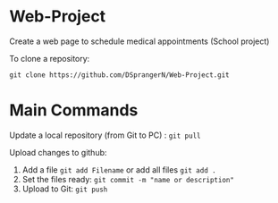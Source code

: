 # Web-Project
Create a web page to schedule medical appointments (School project)

To clone a repository:
```
git clone https://github.com/DSprangerN/Web-Project.git
```

# Main Commands
Update a local repository (from Git to PC) : `git pull`

Upload changes to github:

1. Add a file `git add Filename` or add all files `git add .`
2. Set the files ready: `git commit -m "name or description"`
3. Upload to Git: `git push`
